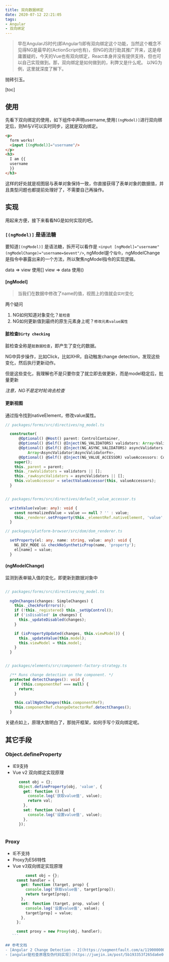 ```yaml
---
title: 双向数据绑定
date: 2020-07-12 22:21:05
tags:
- Angular
- 双向绑定
---
```

> 早在AngularJS时代(即Angular1)即有双向绑定这个功能，当然这个概念不见得NG是最早的(ActionScript也有)，但NG的流行助其推广开来，这是毋庸置疑的，今天的Vue也有双向绑定，React本身并没有提供支持，但也可以自己实现做到。那，双向绑定是如何做到的，利弊又是什么呢。
> 以NG为例，这里就深度了解下。


抛砖引玉。



[toc]

## 使用
先看下双向绑定的使用，如下组件中声明username,使用`[(ngModel)]`进行双向绑定后，则M与V可以实时同步，这就是双向绑定。

```html
<p>
  form works!
  <input [(ngModel)]="username"/>
</p>
<h3>
  I am {{
  username
  }}
</h3>
```


这样的好处就是视图层与表单对象保持一致，你直接获得了表单对象的数据值，并且类型问题也都提前处理好了，不需要自己再操作。

## 实现
用起来方便，接下来看看NG是如何实现的吧。

### `[(ngModel)]` 是语法糖

要知道`[(ngModel)]` 是语法糖，拆开可以看作是 `<input [ngModel]="username" (ngModelChange)="username=$event"/>`, ngModel是个`指令`，ngModelChange是指令中暴露出来的一个方法，所以聚焦ngModel指令的实现逻辑。

data => view 使用[]
view => data 使用()


####  [ngModel]

> 当我们在数据中修改了name的值，视图上的值就会`实时`变化

两个疑问

1. NG如何知道对象变化？`脏检查`
2. NG如何更新值到最终的原生元素身上呢？`修改元素value属性`

#### 脏检查`Dirty checking`
脏检查全称是`脏数据检查`，即产生了变化的数据。

NG中异步操作，比如Click，比如XHR，自动触发change detection，发现这些变化，然后执行更新动作。

但是这些变化，我理解也不是只要你变了就立即去做更新，而是model稳定后，批量更新

*注意，NG不是定时轮询去检查*

#### 更新视图

通过指令找到nativeElement，修改value属性。

```typescript
// packages/forms/src/directives/ng_model.ts

  constructor(
      @Optional() @Host() parent: ControlContainer,
      @Optional() @Self() @Inject(NG_VALIDATORS) validators: Array<Validator|ValidatorFn>,
      @Optional() @Self() @Inject(NG_ASYNC_VALIDATORS) asyncValidators:
          Array<AsyncValidator|AsyncValidatorFn>,
      @Optional() @Self() @Inject(NG_VALUE_ACCESSOR) valueAccessors: ControlValueAccessor[]) {
    super();
    this._parent = parent;
    this._rawValidators = validators || [];
    this._rawAsyncValidators = asyncValidators || [];
    this.valueAccessor = selectValueAccessor(this, valueAccessors);
  }
```

```typescript

// packages/forms/src/directives/default_value_accessor.ts

  writeValue(value: any): void {
    const normalizedValue = value == null ? '' : value;
    this._renderer.setProperty(this._elementRef.nativeElement, 'value', normalizedValue);
  }
```

```typescript
// packages/platform-browser/src/dom/dom_renderer.ts

  setProperty(el: any, name: string, value: any): void {
    NG_DEV_MODE && checkNoSyntheticProp(name, 'property');
    el[name] = value;
  }
```

#### (ngModelChange)

监测到表单输入值的变化，即更新到数据对象中

```typescript

// packages/forms/src/directives/ng_model.ts
  
  ngOnChanges(changes: SimpleChanges) {
    this._checkForErrors();
    if (!this._registered) this._setUpControl();
    if ('isDisabled' in changes) {
      this._updateDisabled(changes);
    }

    if (isPropertyUpdated(changes, this.viewModel)) {
      this._updateValue(this.model);
      this.viewModel = this.model;
    }
  }
```

```typescript

// packages/elements/src/component-factory-strategy.ts

  /** Runs change detection on the component. */
  protected detectChanges(): void {
    if (this.componentRef === null) {
      return;
    }

    this.callNgOnChanges(this.componentRef);
    this.componentRef.changeDetectorRef.detectChanges();
  }


```

关键点如上，原理大致明白了，那抛开框架，如何手写个双向绑定呢。

## 其它手段

### Object.defineProperty

- IE9支持
-  Vue v2 双向绑定实现原理


```js
      const obj = {};
      Object.defineProperty(obj, 'value', {
        get: function () {
          console.log('获取value值', value);
          return val;
        },
        set: function (value) {
          console.log('设置value值', value);
        },
      });
    
```
### Proxy

- IE不支持
- Proxy为ES6特性
- Vue v3双向绑定实现原理
 
 ```js
	      const obj = {};
      const handler = {
        get: function (target, prop) {
          console.log('获取value值', target[prop]);
          return target[prop];
        },
        set: function (target, prop, value) {
          console.log('设置value值', value);
          target[prop] = value;
        },
      };

      const proxy = new Proxy(obj, handler);
    ```

## 参考文档
- [Angular 2 Change Detection - 2](https://segmentfault.com/a/1190000008754052)
- [angular脏检查原理及伪代码实现](https://juejin.im/post/5b193353f265da6e0d7a2dcd)

